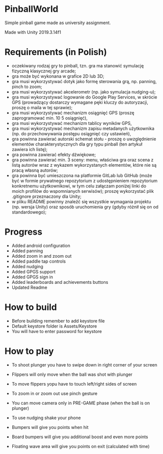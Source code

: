 # PinballWorld
Simple pinball game made as university assignment.

Made with Unity 2019.3.14f1

# Requirements (in Polish)

- oczekiwany rodzaj gry to pinball, tzn. gra ma stanowić symulację fizyczną klasycznej gry arcade;
- gra może być wykonana w grafice 2D lub 3D;
- gra musi wykorzystywać dotyk jako formę sterowania grą, np. panning, pinch to zoom;
- gra musi wykorzystywać akcelerometr (np. jako symulacja nudging-u);
- gra musi wykorzystywać logowanie do Google Play Services, w skrócie GPS (prowadzący dostarczy wymagane pęki kluczy do autoryzacji, proszę o maila w tej sprawie);
- gra musi wykorzystywać mechanizm osiągnięć GPS (proszę zaprogramować min. 10  5 osiągnięć),
- gra musi wykorzystywać mechanizm tablicy wyników GPS,
- gra musi wykorzystywać mechanizm zapisu metadanych użytkownika (np. do przechowywania postępu osiągnięć czy ustawień),
- gra powinna zawierać autorski schemat stołu - proszę o uwzględnienie elementów charakterystycznych dla gry typu pinball (ten artykuł zawiera ich listę);
- gra powinna zawierać efekty dźwiękowe;
- gra powinna zawierać min. 3 sceny: menu, właściwa gra oraz scena z listą autorów wraz z wykazem wykorzystanych elementów, które nie są pracą własną autorów;
- gra powinna być umieszczona na platformie GitLab lub GitHub (może być w formie prywatnego repozytorium z udostępnieniem repozytorium konkretnemu użytkownikowi, w tym celu załączam poniżej linki do moich profilów do wspomnianych serwisów);
proszę wykorzystać plik .gitignore przeznaczony dla Unity;
- w pliku README powinny znaleźć się wszystkie wymagania projektu (np. wersja Unity) oraz sposób uruchomienia gry (gdyby różnił się on od standardowego);

# Progress

- Added android configuration
- Added panning
- Added zoom in and zoom out
- Added paddle tap controls
- Added nudging
- Added GPGS support
- Added GPGS sign in
- Added leaderboards and achievements buttons
- Updated Readme

# How to build

- Before building remember to add keystore file
- Default keystore folder is Assets/Keystore
- You will have to enter password for keystore

# How to play

- To shoot plunger you have to swipe down in right corner of your screen
- Flippers will only move when the ball was shot with plunger
- To move flippers yopu have to touch left/right sides of screen
- To zoom in or zoom out use pinch gesture
- You can move camera only in PRE-GAME phase (when the ball is on plunger)
- To use nudging shake your phone

- Bumpers will give you points when hit
- Board bumpers will give you additional boost and even more points
- Floating wave area will give you points on exit (calculated with time)
